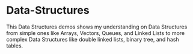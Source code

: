 # Data-Structures
This Data Structures demos shows my understanding on Data Structures from simple ones like Arrays, Vectors, Queues, and Linked Lists to more complex Data Structures like double linked lists, binary tree, and hash tables.   
